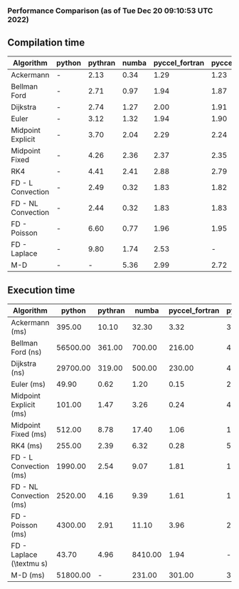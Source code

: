 ### Performance Comparison (as of Tue Dec 20 09:10:53 UTC 2022)
## Compilation time
Algorithm                 | python                    | pythran                   | numba                     | pyccel_fortran            | pyccel_c                 
------------------------- | ------------------------- | ------------------------- | ------------------------- | ------------------------- | -------------------------
Ackermann                 | -                         | 2.13                      | 0.34                      | 1.29                      | 1.23                     
Bellman Ford              | -                         | 2.71                      | 0.97                      | 1.94                      | 1.87                     
Dijkstra                  | -                         | 2.74                      | 1.27                      | 2.00                      | 1.91                     
Euler                     | -                         | 3.12                      | 1.32                      | 1.94                      | 1.90                     
Midpoint Explicit         | -                         | 3.70                      | 2.04                      | 2.29                      | 2.24                     
Midpoint Fixed            | -                         | 4.26                      | 2.36                      | 2.37                      | 2.35                     
RK4                       | -                         | 4.41                      | 2.41                      | 2.88                      | 2.79                     
FD - L Convection         | -                         | 2.49                      | 0.32                      | 1.83                      | 1.82                     
FD - NL Convection        | -                         | 2.44                      | 0.32                      | 1.83                      | 1.83                     
FD - Poisson              | -                         | 6.60                      | 0.77                      | 1.96                      | 1.95                     
FD - Laplace              | -                         | 9.80                      | 1.74                      | 2.53                      | -                        
M-D                       | -                         | -                         | 5.36                      | 2.99                      | 2.72                     

## Execution time
Algorithm                 | python                    | pythran                   | numba                     | pyccel_fortran            | pyccel_c                 
------------------------- | ------------------------- | ------------------------- | ------------------------- | ------------------------- | -------------------------
Ackermann (ms)            | 395.00                    | 10.10                     | 32.30                     | 3.32                      | 3.25                     
Bellman Ford (ns)         | 56500.00                  | 361.00                    | 700.00                    | 216.00                    | 487.00                   
Dijkstra (ns)             | 29700.00                  | 319.00                    | 500.00                    | 230.00                    | 473.00                   
Euler (ms)                | 49.90                     | 0.62                      | 1.20                      | 0.15                      | 2.60                     
Midpoint Explicit (ms)    | 101.00                    | 1.47                      | 3.26                      | 0.24                      | 4.60                     
Midpoint Fixed (ms)       | 512.00                    | 8.78                      | 17.40                     | 1.06                      | 19.80                    
RK4 (ms)                  | 255.00                    | 2.39                      | 6.32                      | 0.28                      | 5.45                     
FD - L Convection (ms)    | 1990.00                   | 2.54                      | 9.07                      | 1.81                      | 1.55                     
FD - NL Convection (ms)   | 2520.00                   | 4.16                      | 9.39                      | 1.61                      | 1.57                     
FD - Poisson (ms)         | 4300.00                   | 2.91                      | 11.10                     | 3.96                      | 2.06                     
FD - Laplace (\textmu s)  | 43.70                     | 4.96                      | 8410.00                   | 1.94                      | -                        
M-D (ms)                  | 51800.00                  | -                         | 231.00                    | 301.00                    | 304.00                   

